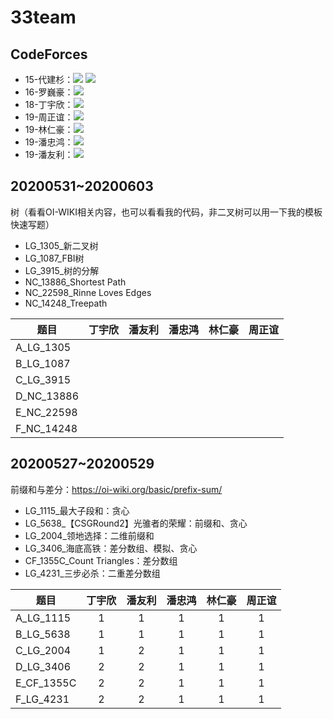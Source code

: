 # 33team

## CodeForces

- 15-代建杉：[![](http://cfrating.ihcr.top/?user=wood3s)](https://codeforces.com/profile/wood3s) [![](http://cfrating.ihcr.top/?user=wood3xuxu)](https://codeforces.com/profile/wood3xuxu)
- 16-罗巍豪：[![](http://cfrating.ihcr.top/?user=Deft_t)](https://codeforces.com/profile/Deft_t)
- 18-丁宇欣：[![](http://cfrating.ihcr.top/?user=ant_boy)](https://codeforces.com/profile/ant_boy)
- 19-周正谊：[![](http://cfrating.ihcr.top/?user=shroud777)](https://codeforces.com/profile/shroud777) 	 
- 19-林仁豪：[![](http://cfrating.ihcr.top/?user=Lqingyi)](https://codeforces.com/profile/Lqingyi)
- 19-潘忠鸿：[![](http://cfrating.ihcr.top/?user=Feadil)](https://codeforces.com/profile/Feadil)
- 19-潘友利：[![](http://cfrating.ihcr.top/?user=py_l)](https://codeforces.com/profile/py_l)



## 20200531~20200603

树（看看OI-WIKI相关内容，也可以看看我的代码，非二叉树可以用一下我的模板快速写题）

- LG_1305_新二叉树
- LG_1087_FBI树
- LG_3915_树的分解
- NC_13886_Shortest Path
- NC_22598_Rinne Loves Edges
- NC_14248_Treepath

| 题目       | 丁宇欣 | 潘友利 | 潘忠鸿 | 林仁豪 | 周正谊 |
| ---------- | :----: | :----: | :----: | :----: | :----: |
| A_LG_1305  |        |        |        |        |        |
| B_LG_1087  |        |        |        |        |        |
| C_LG_3915  |        |        |        |        |        |
| D_NC_13886 |        |        |        |        |        |
| E_NC_22598 |        |        |        |        |        |
| F_NC_14248 |        |        |        |        |        |


## 20200527~20200529

前缀和与差分：https://oi-wiki.org/basic/prefix-sum/

- LG_1115_最大子段和：贪心
- LG_5638_【CSGRound2】光骓者的荣耀：前缀和、贪心
- LG_2004_领地选择：二维前缀和
- LG_3406_海底高铁：差分数组、模拟、贪心
- CF_1355C_Count Triangles：差分数组
- LG_4231_三步必杀：二重差分数组

| 题目       | 丁宇欣 | 潘友利 | 潘忠鸿 | 林仁豪 | 周正谊 |
| ---------- | :----: | :----: | :----: | :----: | :----: |
| A_LG_1115  |   1    |   1    |   1    |   1    |   1    |
| B_LG_5638  |   1    |   1    |   1    |   1    |   1    |
| C_LG_2004  |   1    |   2    |   1    |   1    |   1    |
| D_LG_3406  |   2    |   2    |   1    |   1    |   1    |
| E_CF_1355C |   2    |   2    |   1    |   1    |   1    |
| F_LG_4231  |   2    |   2    |   1    |   1    |   1    |

